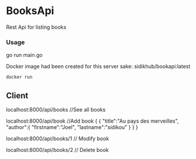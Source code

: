 # BooksApi
Rest Api for listing books


###  Usage 
go run main.go 

Docker image  had been created for this server sake: sidikhub/bookapi:latest

```bash
docker run 
```

## Client 
localhost:8000/api/books //See all books

localhost:8000/api/book //Add book 
{
	{
	    "title":"Au pays des merveilles",
	    "author":{
	        "firstname":"Joel",
	        "lastname":"sidikou"
	    }
	}
}

localhost:8000/api/books/1 // Modify book

localhost:8000/api/books/2 // Delete book
